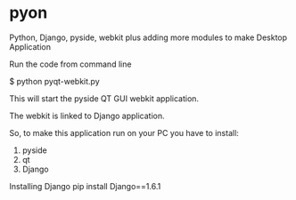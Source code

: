 pyon
====

Python, Django, pyside, webkit plus adding more modules to make Desktop Application

Run the code from command line

$ python pyqt-webkit.py

This will start the pyside QT GUI webkit application.

The webkit is linked to Django application.

So, to make this application run on your PC you have to install:
1. pyside
2. qt
3. Django


Installing Django
pip install Django==1.6.1
